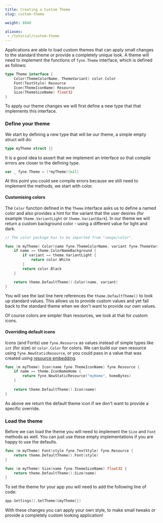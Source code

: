 ```yaml
---
title: Creating a Custom Theme
slug: custom-theme

weight: 8040

aliases:
 - /tutorial/custom-theme
---
```


Applications are able to load custom themes that can apply small changes to the standard theme or provide a completely unique look. A theme will need to implement the functions of `fyne.Theme` interface, which is defined as follows:

```go
type Theme interface {
	Color(ThemeColorName, ThemeVariant) color.Color
	Font(TextStyle) Resource
	Icon(ThemeIconName) Resource
	Size(ThemeSizeName) float32
}
```

To apply our theme changes we will first define a new type that that implements this interface.

### Define your theme

We start by defining a new type that will be our theme, a simple empty struct will do:

```go
type myTheme struct {}
```

It is a good idea to assert that we implement an interface so that
compile errors are closer to the defining type.

```go
var _ fyne.Theme = (*myTheme)(nil)
```

At this point you could see compile errors because we still need to 
implement the methods, we start with color.

#### Customising colors

The `Color` function defined in the `Theme` interface asks us to define a
named color and also provides a hint for the variant that the user desires (for example `theme.VariantLight` or `theme.VariantDark`). In our theme we will return a custom background color - using a different value for light and dark.

```go
// The color package has to be imported from "image/color".

func (m myTheme) Color(name fyne.ThemeColorName, variant fyne.ThemeVariant) color.Color {
	if name == theme.ColorNameBackground {
		if variant == theme.VariantLight {
			return color.White
		}
		return color.Black
	}

	return theme.DefaultTheme().Color(name, variant)
}
```

You will see the last line here references the `theme.DefaultTheme()` to
look up standard values. This allows us to provide custom values and yet
fall back to the standard theme when we don't want to provide our own values.

Of course colors are simpler than resources, we look at that for custom icons.

#### Overriding default icons

Icons (and Fonts) use `fyne.Resource` as values instead of simple types like `int` (for size) or `color.Color` for colors. We can build our own
resource using `fyne.NewStaticResource`, or you could pass in a value
that was created using [resource embedding](https://developer.fyne.io/tutorial/bundle).

```go
func (m myTheme) Icon(name fyne.ThemeIconName) fyne.Resource {
	if name == theme.IconNameHome {
		return fyne.NewStaticResource("myHome", homeBytes)
	}
	
	return theme.DefaultTheme().Icon(name)
}
```

As above we return the default theme icon if we don't want to provide
a specific override.


### Load the theme

Before we can load the theme you will need to implement the `Size` and `Font` methods as well. You can just use these empty implementations if
you are happy to use the defaults.

```go
func (m myTheme) Font(style fyne.TextStyle) fyne.Resource {
	return theme.DefaultTheme().Font(style)
}

func (m myTheme) Size(name fyne.ThemeSizeName) float32 {
	return theme.DefaultTheme().Size(name)
}
```

To set the theme for your app you will need to add the following line of code:

```go
app.Settings().SetTheme(&myTheme{})
```

With these changes you can apply your own style, to make small tweaks or
provide a completely custom looking application!
